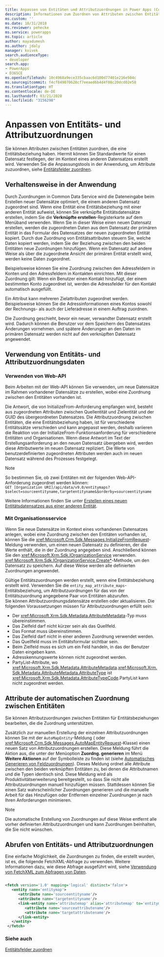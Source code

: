 ```yaml
---
title: Anpassen von Entitäten und Attributzuordnungen in Power Apps (Common Data Service) | Microsoft-Dokumentation
description: Informationen zum Zuordnen von Attributen zwischen Entitäten, die eine Entitätsbeziehung in Power Apps haben. Hiermit können Sie Standardwerte für einen Datensatz festlegen, der im Kontext eines anderen Datensatzes erstellt wird.
ms.custom: ''
ms.date: 10/31/2018
ms.reviewer: pehecke
ms.service: powerapps
ms.topic: article
author: mayadumesh
ms.author: jdaly
manager: kvivek
search.audienceType:
- developer
search.app:
- PowerApps
- D365CE
ms.openlocfilehash: 10c4968a9ece335cbaac6d100d77401e216e504c
ms.sourcegitcommit: f4cf849070628cf7eeaed6b4d4f08c20dcd02e58
ms.translationtype: HT
ms.contentlocale: de-DE
ms.lasthandoff: 03/21/2020
ms.locfileid: "3156298"
---
```

# <a name="customize-entity-and-attribute-mappings"></a>Anpassen von Entitäts- und Attributzuordnungen

Sie können Attributen zwischen Entitäten zuordnen, die eine Entitätsbeziehung haben. Hiermit können Sie Standardwerte für einen Datensatz festlegen, der im Kontext eines anderen Datensatzes erstellt wird. Verwenden Sie die Anpassungstools in der Anwendung, um Attribute zuzuordnen, siehe [Entitätsfelder zuordnen](../../maker/common-data-service/map-entity-fields.md).

<a name="bkmk_BehaviorintheApplication"></a>

## <a name="behavior-in-the-application"></a>Verhaltensweise in der Anwendung

 Durch Zuordnungen in Common Data Service wird die Dateneingabe beim Erstellen neuer Datensätze optimiert, die einem anderen Datensatz zugeordnet sind. Wenn eine Entität eine Entitätsbeziehung mit einer anderen Entität aufweist, können Sie verknüpfte Entitätsdatensätze erstellen, indem Sie die **Verknüpfte erstellen**-Registerkarte auf dem Menüband verwenden. Wenn Sie in dieser Weise einen neuen Datensatz erstellen, werden die zugeordneten Daten aus dem Datensatz der primären Entität in das Formular des Datensatzes der neuen zugeordneten Entität kopiert. Durch due Zuordnung von Entitätsattributen steuern Sie, welche Daten kopiert werden, indem Sie der Beziehung zwischen den beiden Entitäten neue Zuordnungen hinzufügen. Wenn ein Datensatz auf andere Weise als über die zugeordnete Ansicht der primären Entität erstellt wird, werden keine Daten zugeordnet.  

 Beispielsweise können Sie eine Zuordnung zwischen den Adressfeldern in Konten und den Adressfeldern in Kontakten einrichten. Mit dieser Zuordnung gilt: Wenn ein Benutzer einen Kontakt hinzufügt, der einem bestimmten Konto zugeordnet ist, werden die Adressfelder für den Kontakt automatisch ausgefüllt.  

 Ein Attribut kann mehreren Zielattributen zugeordnet werden. Beispielsweise können Sie die Adressinformationen eines Kontos sowohl der Rechnungs- als auch der Lieferadresse in einem Auftrag zuordnen.  

 Die Zuordnung geschieht, bevor ein neuer, verwandter Datensatz erstellt wird. Dadurch können die Benutzer vor dem Speichern des Datensatzes Änderungen vornehmen. und spätere Änderungen an den Daten im primären Datensatz werden nicht auf den verknüpften Datensatz angewendet.  

<a name="bkmk_UsingEntityandAttributeMappingData"></a>

## <a name="using-entity-and-attribute-mapping-data"></a>Verwendung von Entitäts- und Attributzuordnungsdaten

### <a name="using-web-api"></a>Verwenden von Web-API

Beim Arbeiten mit der Web-API können Sie <xref href="Microsoft.Dynamics.CRM.InitializeFrom?text=InitializeFrom Function" /> verwenden, um neue Datensätze im Rahmen vorhandener Datensätze zu erstellen, wobei eine Zuordnung zwischen den Entitäten vorhanden ist. 

Die Antwort, die von InitializeFrom-Anforderung empfangen wird, besteht aus zugeordneten Attributen zwischen Quellentität und Zielentität und der GUID des übergeordneten Datensatzes. Die Attributzuordnung zwischen Entitäten, die eine Entitätsbeziehung haben, ist für verschiedene Entitätssätze verschieden und kann angepasst werden, deshalb variieren die Reaktion von der InitializeFrom-Funktionsanforderung für verschiedene Entitäten und Organisationen. Wenn diese Antwort im Text der Erstellungsanforderung an den neuen Datensatz übergeben wird, werden diese Attributwerte im neuen Datensatz repliziert. Die Werte von benutzerdefinierten zugeordneten Attributen werden auch im neuen Datensatz während des Prozesses festgelegt.

> [!NOTE] 
> So bestimmen Sie, ob zwei Entitäten mit der folgenden Web-API-Anforderung zugeordnet werden können:<br/>`GET [Organization URI]/api/data/v9.0/entitymaps?$select=sourceentityname,targetentityname&$orderby=sourceentityname`

Weitere Informationen finden Sie unter [Erstellen eines neuen Entitätsdatensatzes aus einer anderen Entität](webapi/create-entity-web-api.md#create-a-new-entity-record-from-another-entity).

### <a name="using-organization-service"></a>Mit Organisationsservice

 Wenn Sie neue Datensätze im Kontext eines vorhandenen Datensatzes anlegen, wobei eine Zuordnung zwischen den Entitäten vorhanden ist, können Sie die <xref:Microsoft.Crm.Sdk.Messages.InitializeFromRequest>-Meldung verwenden, um einen neuen Datensatz zu definieren, der die Werte enthält, die in der Zuordnung angegeben sind. Anschließend können Sie den <xref:Microsoft.Xrm.Sdk.IOrganizationService> verwenden.
 <xref:Microsoft.Xrm.Sdk.IOrganizationService.Create*>-Methode, um den Datensatz zu speichern. Auf diese Weise werden alle definierten Zuordnungen angewendet.  

 Gültige Entitätszuordnungen werden erstellt, wenn eine Entitätsbeziehung erstellt wird. Verwenden Sie die `entity_map_attribute_maps`-Entitätsbeziehung, um Attributzuordnungen für das von der Entitätszuordnung angegebene Paar von Entitäten abzurufen.  
 Sie können Attributzuordnungsdatensätze erstellen oder aktualisieren. Die folgenden Voraussetzungen müssen für Attributzuordnungen erfüllt sein:  
- Der <xref:Microsoft.Xrm.Sdk.Metadata.AttributeMetadata>-Typ muss übereinstimmen.
- Das Zielfeld darf nicht kürzer sein als das Quellfeld.
- Das Format muss übereinstimmen.
- Das Zielfeld darf nicht in einer anderen Zuordnung verwendet werden.
- Das Quellfeld muss im Entitätsformular sichtbar sein.
- Beim Zielfeld muss es sich um ein Feld handeln, in das der Benutzer Daten eingeben kann.
- Adresskennungswerte können nicht zugeordnet werden.
- PartyList-Attribute, wo <xref:Microsoft.Xrm.Sdk.Metadata.AttributeMetadata>.<xref:Microsoft.Xrm.Sdk.Metadata.AttributeMetadata.AttributeType> ist <xref:Microsoft.Xrm.Sdk.Metadata.AttributeTypeCode>.PartyList kann nicht zugeordnet werden.

<a name="bkmk_Automapping"></a>

## <a name="auto-mapping-attributes-between-entities"></a>Attribute der automatischen Zuordnung zwischen Entitäten

 Sie können Attributzuordnungen zwischen Entitäten für Entitätsbeziehungen bearbeiten, die die Zuordnung unterstützen. 

 Zusätzlich zur manuellen Erstellung der einzelnen Attributzuordnungen können Sie mit der `AutoMapEntity`-Meldung (<xref href="Microsoft.Dynamics.CRM.AutoMapEntity?text=AutoMapEntity Action" /> oder <xref:Microsoft.Crm.Sdk.Messages.AutoMapEntityRequest>-Klasse) einen neuen Satz von Attributzuordnungen erstellen. Diese Meldung führt die Aktion aus, die unter der Menüoption **Zuordng. generieren** im Menü **Weitere Aktionen** auf der Symbolleiste zu finden ist (siehe [Automatisches Generieren von Feldzuordnungen](../../maker/common-data-service/map-entity-fields.md#automatically-generate-field-mappings)). Dieses Meldung ordnet alle Attribute zwischen den beiden verknüpften Entitäten zu, bei denen die Attributnamen und die Typen identisch sind. Diese Meldung wird als Produktivitätserweiterung bereitgestellt, so dass Sie nicht alle Attributzuordnungen manuell hinzufügen müssen. Stattdessen können Sie einen Satz wahrscheinlicher Zuordnungen generieren und die manuelle Arbeit für das Hinzufügen oder Entfernen einzelner Zuordnungen je nach Ihren Anforderungen minimieren. 

> [!NOTE]
> Die automatische Erstellung von Zuordnungen auf diese Weise entfernt alle vorher definierten Attributzuordnungen und kann Zuordnungen beinhalten, die Sie nicht wünschen.  

<a name="BKMK_mapping"></a>

## <a name="retrieve-the-entity-and-attribute-mappings"></a>Abrufen von Entitäts- und Attributzuordnungen

 Eine einfache Möglichkeit, die Zuordnungen zu finden, die erstellt wurden, ist es, die folgende FetchXML-Abfrage zu verwenden. Weitere Informationen dazu, wie diese Abfrage ausgeführt wird, siehe [Verwendung von FetchXML zum Abfragen von Daten](use-fetchxml-construct-query.md).

```xml

<fetch version='1.0' mapping='logical' distinct='false'>
   <entity name='entitymap'>
      <attribute name='sourceentityname'/>
      <attribute name='targetentityname'/>
      <link-entity name='attributemap' alias='attributemap' to='entitymapid' from='entitymapid' link-type='inner'>
         <attribute name='sourceattributename'/>
         <attribute name='targetattributename'/>
      </link-entity>
   </entity>
 </fetch>
```

### <a name="see-also"></a>Siehe auch

 [Entitätsfelder zuordnen](../../maker/common-data-service/map-entity-fields.md)